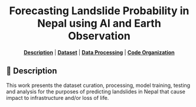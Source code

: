 <div align="center">

# Forecasting Landslide Probability in Nepal using AI and Earth Observation

<p>
<b><a href="#-description">Description</a></b>
|
<b><a href="#-dataset">Dataset</a></b>
|
<b><a href="#-data-processing">Data Processing</a></b>
|
<b><a href="#-code-organization">Code Organization</a></b>
</p>

</div>

## 📄 Description
This work presents the dataset curation, processing, model training, testing and analysis for the purposes of predicting landslides in Nepal that cause impact to infrastructure and/or loss of life. 
